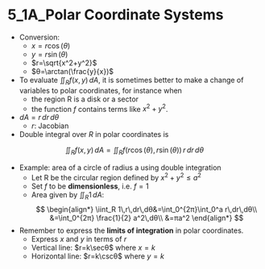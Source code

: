 # 5_1A_Polar Coordinate Systems

- Conversion:
  - $x=r\cos(θ)$
  - $y=r\sin(θ)$
  - $r=\sqrt{x^2+y^2}$
  - $θ=\arctan(\frac{y}{x})$
- To evaluate $\iint_R f(x,y)\,dA$, it is sometimes better to make a change of variables to polar coordinates, for instance when
  - the region R is a disk or a sector
  - the function $f$ contains terms like $x^2+y^2$.
- $dA = r\,dr\,dθ$
  - $r$: Jacobian
- Double integral over $R$ in polar coordinates is

$$
\iint_R f(x,y)\,dA = \iint_R f(r\cos(θ), r\sin(θ))\,r\,dr\,dθ
$$

- Example: area of a circle of radius a using double integration
  - Let R be the circular region defined by $x^2 + y^2 ≤ a^2$
  - Set $f$ to be **dimensionless**, i.e. $f=1$
  - Area given by $\iint_R 1\,dA$:
  $$ \begin{align*} \iint_R 1\,r\,dr\,dθ&=\int_0^{2π}\int_0^a r\,dr\,dθ\\ &=\int_0^{2π} \frac{1}{2} a^2\,dθ\\ &=πa^2 \end{align*} $$
- Remember to express the **limits of integration** in polar coordinates.
  - Express $x$ and $y$ in terms of $r$
  - Vertical line: $r=k\secθ$ where $x=k$
  - Horizontal line: $r=k\cscθ$ where $y=k$
